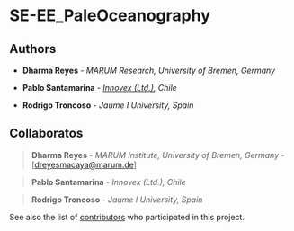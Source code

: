 # SE-EE_PaleOceanography


## Authors

* **Dharma Reyes** - *MARUM Research, University of Bremen, Germany* 

* **Pablo Santamarina** - [*Innovex (Ltd.)*](www.innovex.cl)*, Chile*

* **Rodrigo Troncoso** - *Jaume I University, Spain*



## Collaboratos

> **Dharma Reyes** - *MARUM Institute, University of Bremen, Germany* - [dreyesmacaya@marum.de]

> **Pablo Santamarina** - *Innovex (Ltd.), Chile*

> **Rodrigo Troncoso** - *Jaume I University, Spain*


See also the list of [contributors](https://github.com/your/project/contributors) who participated in this project.
